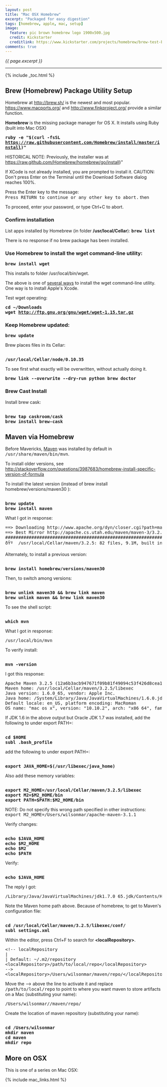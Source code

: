 ```yaml
---
layout: post
title: "Mac OSX Homebrew"
excerpt: "Packaged for easy digestion"
tags: [homebrew, apple, mac, setup]
image:
  feature: pic brown homebrew logo 1900x500.jpg
  credit: Kickstarter
  creditlink: https://www.kickstarter.com/projects/homebrew/brew-test-bot
comments: true
---
```

<i>{{ page.excerpt }}</i>
<hr />

{% include _toc.html %}


<a id="HomebrewSetupz"></a>

## Brew (Homebrew) Package Utility Setup

Homebrew 
at <a target="_blank" href="http://brew.sh/">
http://brew.sh/</a>
is the newest and most popular.
https://www.macports.org/ and
http://www.finkproject.org/
provide a similar function.

<strong>Homebrew</strong> is the missing package manager for OS X.
It installs using Ruby (built into Mac OSX)


<tt><strong>
ruby -e "$(curl -fsSL https://raw.githubusercontent.com/Homebrew/install/master/install)"
</strong></tt>

HISTORICAL NOTE: Previously, the installer 
was at https://raw.github.com/Homebrew/homebrew/go/install)"

If XCode is not already installed, you are prompted
to install it.
CAUTION: Don't press Enter on the Terminal until the Download Software dialog reaches 100%.

Press the Enter key to the message:
<br /><tt>Press RETURN to continue or any other key to abort.</tt> then

To proceed, enter your password, or type Ctrl+C to abort.


<h3> Confirm installation </h3>

List apps installed by Homebrew (in folder 
<strong>/usr/local/Cellar</strong>):
<tt><strong>brew list</strong></tt>

There is no response if no brew package has been installed.

<h3>
Use Homebrew to install the wget command-line utility:
</h3>
<tt><strong>brew install wget</strong></tt>

This installs to folder /usr/local/bin/wget.

The above is one of <a target="_blank" href="http://coolestguidesontheplanet.com/install-and-configure-wget-on-os-x/"> 
several ways</a> to install the wget command-line utility.
One way is to install Apple's Xcode.


Test wget operating:

<tt><strong>cd ~/Downloads
<br />wget http://ftp.gnu.org/gnu/wget/wget-1.15.tar.gz
</strong></tt>

<h3>
Keep Homebrew updated:
</h3>

<tt><strong>brew update</strong></tt>


Brew places files in its Cellar:
<pre><strong>
/usr/local/Cellar/node/0.10.35
</strong></pre>

To see first what exactly will be overwritten, without actually doing it.

<tt><strong>
brew link --overwrite --dry-run python 
</strong></tt>
<tt><strong>
brew doctor
</strong></tt>



<h3> Brew Cast Install </h3>

Install brew cask:
<pre><strong>
brew tap caskroom/cask
brew install brew-cask
</strong></pre>





<a id="MavenSetupz"></a>

##  Maven via Homebrew 


Before Mavericks, 
<a target="_blank" href="http://maven.apache.org/">
Maven</a> was installed by default in <tt>/usr/share/maven/bin/mvn</tt>.

To install older versions, see http://stackoverflow.com/questions/3987683/homebrew-install-specific-version-of-formula


To install the latest version (instead of brew install homebrew/versions/maven30 ):
<pre><strong>
brew update
brew install maven
</strong></pre>
What I got in response:
<pre>
==> Downloading http://www.apache.org/dyn/closer.cgi?path=maven/maven-3/3.2.5/bi
==> Best Mirror http://apache.cs.utah.edu/maven/maven-3/3.2.5/binaries/apache-ma
######################################################################## 100.0%
ðŸº  /usr/local/Cellar/maven/3.2.5: 82 files, 9.1M, built in 66 seconds
</pre>

Alternately, to install a previous version:
<pre><strong>
brew install homebrew/versions/maven30
</strong></pre>
Then, to switch among versions:
<pre><strong>
brew unlink maven30 && brew link maven
brew unlink maven && brew link maven30
</strong></pre>


To see the shell script:
<pre><strong>
which mvn
</strong></pre>
What I got in response:
<pre>
/usr/local/bin/mvn
</pre>


To verify install:
<pre><strong>
mvn -version
</strong></pre>
I got this response:
<pre>
Apache Maven 3.2.5 (12a6b3acb947671f09b81f49094c53f426d8cea1; 2014-12-14T10:29:23-07:00)
Maven home: /usr/local/Cellar/maven/3.2.5/libexec
Java version: 1.6.0_65, vendor: Apple Inc.
Java home: /System/Library/Java/JavaVirtualMachines/1.6.0.jdk/Contents/Home
Default locale: en_US, platform encoding: MacRoman
OS name: "mac os x", version: "10.10.2", arch: "x86_64", family: "mac"
</pre>

If JDK 1.6 in the above output but Oracle JDK 1.7 was installed,
add the following to under export PATH=:
<pre><strong>
cd $HOME
subl .bash_profile
</strong></pre>
add the following to under export PATH=:
<pre><strong>
export JAVA_HOME=$(/usr/libexec/java_home)
</strong></pre>

Also add these memory variables:
<pre><strong>
export M2_HOME=/usr/local/Cellar/maven/3.2.5/libexec
export M2=$M2_HOME/bin
export PATH=$PATH:$M2_HOME/bin
</strong></pre>

NOTE: Do not specify this wrong path specified in other instructions:
<tt>export M2_HOME=/Users/wilsonmar/apache-maven-3.1.1</tt>

Verify changes:
<pre><strong>
echo $JAVA_HOME
echo $M2_HOME
echo $M2
echo $PATH
</strong></pre>


Verify:
<pre><strong>
echo $JAVA_HOME
</strong></pre>
The reply I got:
<pre>
/Library/Java/JavaVirtualMachines/jdk1.7.0_65.jdk/Contents/Home
</pre>

Note the Maven home path above. 
Because of homebrew, to get to Maven's configuration file:
<pre><strong>
cd /usr/local/Cellar/maven/3.2.5/libexec/conf/
subl settings.xml
</strong></pre>

Within the editor, press Ctrl+F to search for <strong>&LT;localRepository&GT;</strong>.
<pre>
&LT;!-- localRepository
|
| Default: ~/.m2/repository
&LT;localRepository>/path/to/local/repo&LT;/localRepository>
-->
&LT;localRepository>/Users/wilsonmar/maven/repo/&LT;/localRepository>
</pre>
Move the --> above the line to activate it and
replace <tt>/path/to/local/repo</tt> to point to where
you want maven to store artifacts on a Mac (substituting your name):
<pre>
/Users/wilsonmar//maven/repo/
</pre>

Create the location of maven repository (substituting your name):
<pre><strong>
cd /Users/wilsonmar
mkdir maven
cd maven
mkdir repo
</strong></pre>


## More on OSX

This is one of a series on Mac OSX:

{% include mac_links.html %}
